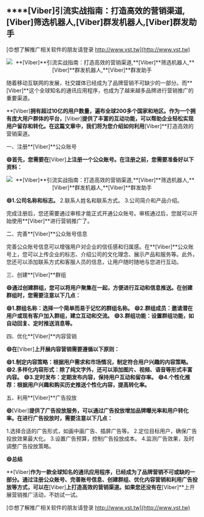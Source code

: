 ## ****[Viber]**引流实战指南：打造高效的营销渠道,**[Viber]**筛选机器人,**[Viber]**群发机器人,**[Viber]**群发助手**

[😍想了解推广相关软件的朋友请登录 http://www.vst.tw](http://www.vst.tw)

 <center><img src="https://vst.tw/MP4/tuiguang/png/0.png" alt="**[Viber]**引流实战指南：打造高效的营销渠道,**[Viber]**筛选机器人,**[Viber]**群发机器人,**[Viber]**群发助手"></center>

随着移动互联网的发展，社交媒体已经成为了品牌营销不可缺少的一部分。而**[Viber]**这个全球知名的通讯应用程序，也成为了越来越多品牌进行营销推广的重要渠道。

**[Viber]**拥有超过10亿的用户数量，遍布全球200多个国家和地区。作为一个拥有庞大用户群体的平台，**[Viber]**提供了丰富的互动功能，可以帮助企业轻松实现用户留存和转化。在这篇文章中，我们将为您介绍如何利用**[Viber]**打造高效的营销渠道。

一、注册**[Viber]**公众账号

**😄首先，您需要在**[Viber]**上注册一个公众账号。在注册之前，您需要准备好以下资料：**

 <center><img src="https://vst.tw/MP4/tuiguang/png/0.png" alt="**[Viber]**引流实战指南：打造高效的营销渠道,**[Viber]**筛选机器人,**[Viber]**群发机器人,**[Viber]**群发助手"></center>

**😄1.公司名称和标志。**
2.联系人姓名和联系方式。
3.公司简介和产品介绍。

完成注册后，您还需要通过审核才能正式开通公众账号。审核通过后，您就可以开始使用**[Viber]**进行营销推广了。

二、完善**[Viber]**公众账号信息

完善公众账号信息可以增强用户对企业的信任感和归属感。在**[Viber]**公众账号上，您可以上传企业的标志、介绍公司的文化理念、展示产品和服务等。此外，您还可以添加联系方式和客服人员的信息，让用户随时随地与您进行互动。

三、创建**[Viber]**群组

**😄通过创建群组，您可以将用户聚集在一起，方便进行互动和信息推送。在创建群组时，您需要注意以下几点：**

**😄1.群组名称：选择一个简单而易于记忆的群组名称。**
**😄2.群组成员：邀请潜在用户或现有客户加入群组，建立互动和交流。**
**😄3.群组功能：设置群组功能，如自动回复、定时推送消息等。**

四、优化**[Viber]**内容营销

**😄在**[Viber]**上开展内容营销需要遵循以下原则：**

**😄1.制定内容策略：根据用户需求和市场情况，制定符合用户兴趣的内容策略。**
**😄2.多样化内容形式：除了纯文字外，还可以添加图片、视频、语音等形式丰富内容。**
**😄3.定时发布：定期发布内容，保持用户互动和留存率。**
**😄4.个性化推荐：根据用户兴趣和购买历史推送个性化内容，提高转化率。**

五、利用**[Viber]**广告投放

**😄**[Viber]**提供了广告投放服务，可以通过广告投放增加品牌曝光率和用户转化率。在进行广告投放时，需要注意以下几点：**

1.选择合适的广告形式，如画中画广告、插屏广告等。
2.定位目标用户，确保广告投放效果最大化。
3.设置广告预算，控制广告投放成本。
4.监测广告效果，及时调整广告投放策略。

**😄总结**

**[Viber]**作为一款全球知名的通讯应用程序，已经成为了品牌营销不可或缺的一部分。通过注册公众账号、完善账号信息、创建群组、优化内容营销和利用广告投放等方式，可以在**[Viber]**上打造高效的营销渠道。如果您还没有在**[Viber]**上开展营销推广活动，不妨试一试。

[😍想了解推广相关软件的朋友请登录 http://www.vst.tw](http://www.vst.tw)



